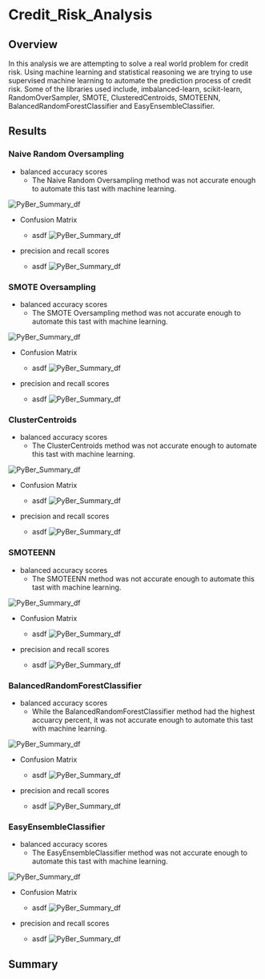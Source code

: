 # Credit_Risk_Analysis

## Overview

In this analysis we are attempting to solve a real world problem for credit risk. Using machine learning and statistical reasoning we are trying to use supervised machine learning to automate the prediction process of credit risk. Some of the libraries used include, imbalanced-learn, scikit-learn, RandomOverSampler, SMOTE, ClusteredCentroids, SMOTEENN, BalancedRandomForestClassifier and EasyEnsembleClassifier.

## Results

### Naive Random Oversampling
- balanced accuracy scores
  - The Naive Random Oversampling method was not accurate enough to automate this tast with machine learning. 
  
![PyBer_Summary_df](/Images/Native_Random_Ovesampling_balanced_accuracy_score.PNG)

- Confusion Matrix
  - asdf
![PyBer_Summary_df](/Images/Native_Random_Ovesampling_confusion_matrix.PNG)

- precision and recall scores 
  - asdf
![PyBer_Summary_df](/Images/Native_Random_Ovesampling_precision_and_recall_scores.PNG)



### SMOTE Oversampling
- balanced accuracy scores
  - The SMOTE Oversampling method was not accurate enough to automate this tast with machine learning. 
 
![PyBer_Summary_df](/Images/SMOTE_Oversampling_balanced_accuracy_score.PNG)

- Confusion Matrix
  - asdf
![PyBer_Summary_df](/Images/SMOTE_Oversampling_confusion_matrix.PNG)

- precision and recall scores 
  - asdf
![PyBer_Summary_df](/Images/SMOTE_Ovesampling_precision_and_recall_scores.PNG)



### ClusterCentroids
- balanced accuracy scores
  - The ClusterCentroids method was not accurate enough to automate this tast with machine learning. 

![PyBer_Summary_df](/Images/ClusterCentroids_Undersampling_balanced_accuracy_score.PNG)

- Confusion Matrix
  - asdf
![PyBer_Summary_df](/Images/ClusterCentroids_Undersampling_confusion_matrix.PNG)

- precision and recall scores 
  - asdf
![PyBer_Summary_df](/Images/ClusterCentroids_Undersampling_precision_and_recall_scores.PNG)



### SMOTEENN
- balanced accuracy scores
  - The SMOTEENN method was not accurate enough to automate this tast with machine learning. 
  
![PyBer_Summary_df](/Images/SMOTEENN_Combination(Over_and_Under)_Sampling_balanced_accuracy_score.PNG)

- Confusion Matrix
  - asdf
![PyBer_Summary_df](/Images/SMOTEENN_Combination(Over_and_Under)_Sampling_Confusion_Matrix.PNG)

- precision and recall scores 
  - asdf
![PyBer_Summary_df](/Images/SMOTEENN_Combination(Over_and_Under)_Sampling_precision_and_recall_scores.PNG)



### BalancedRandomForestClassifier
- balanced accuracy scores
  - While the BalancedRandomForestClassifier method had the highest accuarcy percent, it was not accurate enough to automate this tast with machine learning. 
  
![PyBer_Summary_df](/Images/Balanced_Random_Forecast_Classifier_balanced_accuracy_score.PNG)

- Confusion Matrix
  - asdf
![PyBer_Summary_df](/Images/Balanced_Random_Forecast_Classifier_confusion_Matrix.PNG)

- precision and recall scores 
  - asdf
![PyBer_Summary_df](/Images/Balanced_Random_Forecast_Classifier_precision_and_recall_scores.PNG)
 
 
 
### EasyEnsembleClassifier
- balanced accuracy scores
  - The EasyEnsembleClassifier method was not accurate enough to automate this tast with machine learning. 
  
![PyBer_Summary_df](/Images/EasyEnsembleClassifier_balanced_accuracy_score.PNG)

- Confusion Matrix
  - asdf
![PyBer_Summary_df](/Images/EasyEnsembleClassifier_Classifier_confusion_Matrix.PNG)

- precision and recall scores 
  - asdf
![PyBer_Summary_df](/Images/EasyEnsembleClassifier_Classifier_precision_and_recall_scores.PNG)



## Summary
